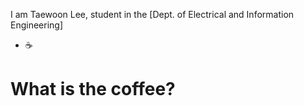 I am Taewoon Lee,  student in the [Dept. of Electrical and Information Engineering]
* :coffee:
# What is the coffee?
